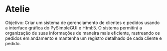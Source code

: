 # Atelie
Objetivo: Criar um sistema de gerenciamento de clientes e pedidos usando a interface gráfica do PySimpleGUI e Html:5. O sistema permitirá a organização de suas informações de maneira mais eficiente, rastreando os pedidos em andamento e mantenha um registro detalhado de cada cliente e pedido. 
